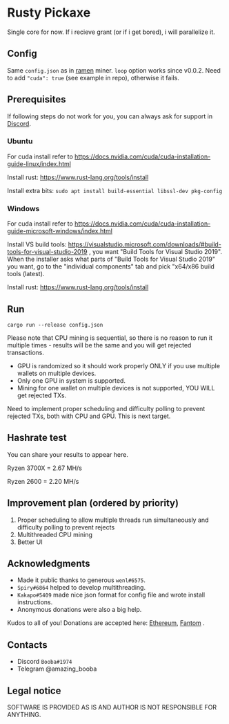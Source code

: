 # Rusty Pickaxe

Single core for now. If i recieve grant (or if i get bored), i will parallelize it.

## Config

Same `config.json` as in [ramen](https://github.com/dmptrluke/ramen) miner. 
`loop` option works since v0.0.2.
Need to add `"cuda": true` (see example in repo), otherwise it fails.

## Prerequisites

If following steps do not work for you, you can always ask for support in [Discord](https://discord.gg/xDk6enpGnM).

### Ubuntu

For cuda install refer to https://docs.nvidia.com/cuda/cuda-installation-guide-linux/index.html

Install rust: https://www.rust-lang.org/tools/install

Install extra bits: `sudo apt install build-essential libssl-dev pkg-config`

### Windows

For cuda install refer to https://docs.nvidia.com/cuda/cuda-installation-guide-microsoft-windows/index.html

Install VS build tools: https://visualstudio.microsoft.com/downloads/#build-tools-for-visual-studio-2019 ,
you want "Build Tools for Visual Studio 2019". When the installer asks what parts of 
"Build Tools for Visual Studio 2019" you want, go to the "individual components" tab
and pick "x64/x86 build tools (latest).

Install rust: https://www.rust-lang.org/tools/install

## Run

`cargo run --release config.json`

Please note that CPU mining is sequential, so there is no reason to run it multiple times -
results will be the same and you will get rejected transactions.

- GPU is randomized so it should work properly ONLY if you use multiple wallets on multiple devices.
- Only one GPU in system is supported.
- Mining for one wallet on multiple devices is not supported, YOU WILL get rejected TXs.

Need to implement proper scheduling and difficulty polling to prevent rejected TXs,
both with CPU and GPU. This is next target.

## Hashrate test

You can share your results to appear here.

Ryzen 3700X = 2.67 MH/s

Ryzen 2600  = 2.20 MH/s

## Improvement plan (ordered by priority)

1. Proper scheduling to allow multiple threads run simultaneously and difficulty polling to
prevent rejects
2. Multithreaded CPU mining
3. Better UI
 
## Acknowledgments

- Made it public thanks to generous `wenl#6575`.
- `Spiry#6864` helped to develop multithreading.
- `Kakapo#5409` made nice json format for config file and wrote install instructions.
- Anonymous donations were also a big help.

Kudos to all of you! Donations are accepted here: [Ethereum](https://etherscan.io/address/0x8dd47bf52589cf12ff4703951c619821cf794b77), [Fantom](https://ftmscan.com/address/0x8dd47bf52589cf12ff4703951c619821cf794b77) .

## Contacts

- Discord `Booba#1974`
- Telegram @amazing_booba

## Legal notice

SOFTWARE IS PROVIDED AS IS AND AUTHOR IS NOT RESPONSIBLE FOR ANYTHING.
